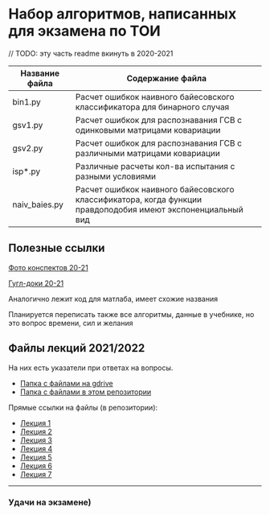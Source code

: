 # Набор алгоритмов, написанных для экзамена по ТОИ

// TODO: эту часть readme вкинуть в 2020-2021

Название файла  | Содержание файла
----------------|----------------------
bin1.py         | Расчет ошибкок наивного байесовского классификатора для бинарного случая
gsv1.py         | Расчет ошибкок для распознавания ГСВ с одинковыми матрицами ковариации
gsv2.py         | Расчет ошибкок для распознавания ГСВ с различными матрицами ковариации
isp*.py         | Различные расчеты кол-ва испытания с разными условиями
naiv_baies.py   | Расчет ошибкок наивного байесовского классификатора, когда функции правдоподобия имеют экспоненциальный вид

## Полезные ссылки

[Фото конспектов 20-21](https://drive.google.com/drive/u/1/folders/1MECD9fwBNQOd4RBfq2zpWCT2B-zwNtE3)

[Гугл-доки 20-21](https://drive.google.com/drive/folders/1K7roIWl6hbT_joNYRmzVOfr1X-070imZ)

Аналогично лежит код для матлаба, имеет схожие названия

Планируется переписать также все алгоритмы, данные в учебнике, но это вопрос времени, сил и желания

## Файлы лекций 2021/2022

На них есть указатели при ответах на вопросы.

* [Папка с файлами на gdrive](https://drive.google.com/drive/folders/1ff2OqMCOGJh1EKiN1uDRwmFFmIuZXpZv?usp=sharing) 
* [Папка с файлами в этом репозитории](2021-2022/лекции%20с%20мудла)

Прямые ссылки на файлы (в репозитории):

* [Лекция 1](2021-2022/лекции%20с%20мудла/v1(с%202020%20года).pdf)
* [Лекция 2](2021-2022/лекции%20с%20мудла/v2.pdf)
* [Лекция 3](2021-2022/лекции%20с%20мудла/v3.pdf)
* [Лекция 4](2021-2022/лекции%20с%20мудла/v4.pdf)
* [Лекция 5](2021-2022/лекции%20с%20мудла/v5.pdf)
* [Лекция 6](2021-2022/лекции%20с%20мудла/v6.pdf)
* [Лекция 7](2021-2022/лекции%20с%20мудла/v7.pdf)

___

### Удачи на экзамене)
